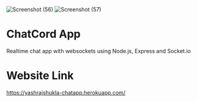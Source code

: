 ![Screenshot (56)](https://user-images.githubusercontent.com/60695111/120073676-fc099780-c0b6-11eb-82f0-f5f0ee52d9c2.png)
![Screenshot (57)](https://user-images.githubusercontent.com/60695111/120073679-fd3ac480-c0b6-11eb-9c36-be883532a479.png)
# ChatCord App
Realtime chat app with websockets using Node.js, Express and Socket.io 

# Website Link
https://yashrajshukla-chatapp.herokuapp.com/






